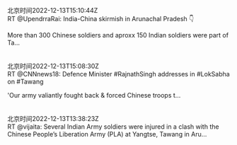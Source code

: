 北京时间2022-12-13T15:10:44Z<br>RT @UpendrraRai: India-China skirmish in Arunachal Pradesh 👇

More than 300 Chinese soldiers and aproxx 150 Indian soldiers were part of Ta…<br><br><br>北京时间2022-12-13T15:08:30Z<br>RT @CNNnews18: Defence Minister #RajnathSingh addresses in #LokSabha on #Tawang 

'Our army valiantly fought back &amp; forced Chinese troops t…<br><br><br>北京时间2022-12-13T13:38:23Z<br>RT @vijaita: Several Indian Army soldiers were injured in a clash with the Chinese People’s Liberation Army (PLA) at Yangtse, Tawang in Aru…<br><br><br>